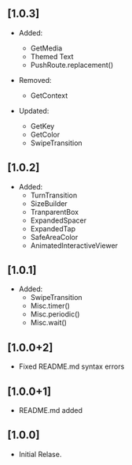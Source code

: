 ## [1.0.3]

- Added:

  - GetMedia
  - Themed Text
  - PushRoute.replacement()

- Removed:

  - GetContext

- Updated:
  - GetKey
  - GetColor
  - SwipeTransition

## [1.0.2]

- Added:
  - TurnTransition
  - SizeBuilder
  - TranparentBox
  - ExpandedSpacer
  - ExpandedTap
  - SafeAreaColor
  - AnimatedInteractiveViewer

## [1.0.1]

- Added:
  - SwipeTransition
  - Misc.timer()
  - Misc.periodic()
  - Misc.wait()

## [1.0.0+2]

- Fixed README.md syntax errors

## [1.0.0+1]

- README.md added

## [1.0.0]

- Initial Relase.
